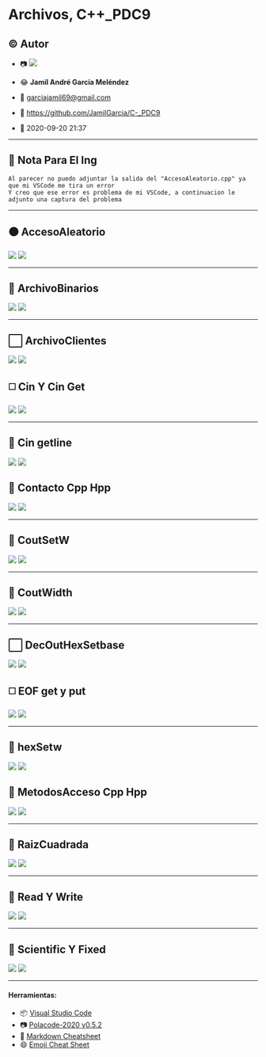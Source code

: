 # Archivos, C++_PDC9

## :copyright: Autor

- :camera: ![](images/Avatar_Calibre.jfif)

- :joy: **Jamil André García Meléndez**
- :e-mail: garciajamil69@gmail.com
- :link: https://github.com/JamilGarcia/C-_PDC9
- :calendar: 2020-09-20 21:37

---

## :dart: Nota Para El Ing

    Al parecer no puedo adjuntar la salida del "AccesoAleatorio.cpp" ya que mi VSCode me tira un error
    Y creo que ese error es problema de mi VSCode, a continuacion le adjunto una captura del problema

   

---

## :black_circle: AccesoAleatorio

![](images/AccesoAleatorio.png)
![](images/Error.png)

---

## :triangular_ruler: ArchivoBinarios

![](images/ArchivoBinario.png)
![](images/SalidaArchivoBinario.png)

---

## :white_large_square: ArchivoClientes

![](images/ArchivoClientes.png)
![](images/SalidaArchivoClientes.png)

## :white_medium_square: Cin Y Cin Get

![](images/Cin_Y_Cin-get.png)
![](images/SalidaCinYCinGet.png)

---

## :large_blue_diamond: Cin getline

![](images/CinGetLine.png)
![](images/SalidaCinGetLine.png)

## :small_blue_diamond: Contacto Cpp Hpp

![](images/ContactoC.png)
![](images/ContactoH.png)

---

## :large_orange_diamond: CoutSetW

![](images/CoutSetW.png)
![](images/SalidaCoutSetw.png)

---
## :triangular_ruler: CoutWidth

![](images/Cout-Width.png)
![](images/SalidaCoutWidth.png)

---

## :white_large_square: DecOutHexSetbase

![](images/Dec_Out_Hex_Y_Setbase.png)
![](images/SalidaDecOutHexSetbase.png)

## :white_medium_square: EOF get y put

![](images/eof_get_y_put.png)
![](images/SalidaEOFGetYPut.png)

---

## :large_blue_diamond: hexSetw

![](images/Hex_Setw.png)
![](images/SalidaHexSetw.png)

## :small_blue_diamond: MetodosAcceso Cpp Hpp

![](images/MetodosAccesoC.png)
![](images/MetodosAccesoH.png)

---

## :large_orange_diamond: RaizCuadrada

![](images/RaizCuadrada.png)
![](images/SalidaRaizCuadrada.png)

---
## :large_orange_diamond: Read Y Write

![](images/Read_y_write.png)
![](images/SalidaReadYWrite.png)

---
## :large_orange_diamond: Scientific Y Fixed

![](images/Scientific_y_fixed.png)
![](images/SalidaScientificYFixed.png)

---
#### Herramientas:
- :package: [Visual Studio Code](https://code.visualstudio.com/)
- :camera: [Polacode-2020 v0.5.2](https://github.com/jeff-hykin/polacode)
- :notebook: [Markdown Cheatsheet](https://github.com/adam-p/markdown-here/wiki/Markdown-Cheatsheet)
- :smile: [Emoji Cheat Sheet](https://www.webfx.com/tools/emoji-cheat-sheet/)